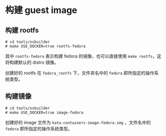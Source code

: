 # 构建 guest image


## 构建 rootfs

```
# cd tools/osbuilder
# make USE_DOCKER=true rootfs-fedora
```

其中 `rootfs-fedora` 表示构建 fedora 的镜像，也可以直接使用 `make rootfs`，这将构建默认的 distro 镜像。

创建好的 rootfs 在 `fedora_rootfs` 下，文件夹名中的 `fedora` 即所指定的操作系统类型。

## 构建镜像


```
# cd tools/osbuilder
# make USE_DOCKER=true image-fedora
```

创建好的 image 文件为 `kata-containers-image-fedora.img` ，文件名中的 `fedora` 即所指定的操作系统类型。

